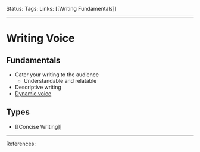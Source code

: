 Status:
Tags:
Links: [[Writing Fundamentals]]
___
# Writing Voice
## Fundamentals
- Cater your writing to the audience
	- Understandable and relatable
- Descriptive writing
- [Dynamic voice](https://www.enchantingmarketing.com/dynamic-voice-in-writing/)
## Types
- [[Concise Writing]]
___
References: